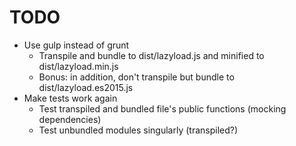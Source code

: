 TODO
====

* Use gulp instead of grunt
    * Transpile and bundle to dist/lazyload.js and minified to dist/lazyload.min.js
    * Bonus: in addition, don't transpile but bundle to dist/lazyload.es2015.js
* Make tests work again
    * Test transpiled and bundled file's public functions (mocking dependencies)
    * Test unbundled modules singularly (transpiled?)
